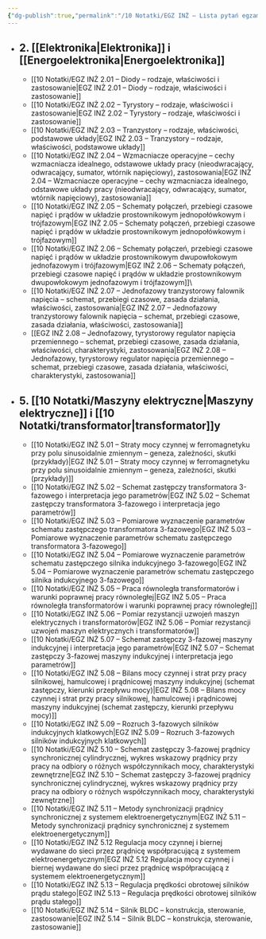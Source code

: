 ```yaml
---
{"dg-publish":true,"permalink":"/10 Notatki/EGZ INŻ – Lista pytań egzaminacyjnych/","tags":["wiedza/spis_treści","gardenEntry"]}
---
```


* ## 2. [[Elektronika\|Elektronika]] i [[Energoelektronika\|Energoelektronika]]
	* [[10 Notatki/EGZ INŻ 2.01 – Diody – rodzaje, właściwości i zastosowanie\|EGZ INŻ 2.01 – Diody – rodzaje, właściwości i zastosowanie]]
	* [[10 Notatki/EGZ INŻ 2.02 – Tyrystory – rodzaje, właściwości i zastosowanie\|EGZ INŻ 2.02 – Tyrystory – rodzaje, właściwości i zastosowanie]]
	* [[10 Notatki/EGZ INŻ 2.03 – Tranzystory – rodzaje, właściwości, podstawowe układy\|EGZ INŻ 2.03 – Tranzystory – rodzaje, właściwości, podstawowe układy]]
	* [[10 Notatki/EGZ INŻ 2.04 – Wzmacniacze operacyjne – cechy wzmacniacza idealnego, odstawowe układy pracy (nieodwracający, odwracający, sumator, wtórnik napięciowy), zastosowania\|EGZ INŻ 2.04 – Wzmacniacze operacyjne – cechy wzmacniacza idealnego, odstawowe układy pracy (nieodwracający, odwracający, sumator, wtórnik napięciowy), zastosowania]]
	* [[10 Notatki/EGZ INŻ 2.05 – Schematy połączeń, przebiegi czasowe napięć i prądów w układzie prostownikowym jednopołówkowym i trójfazowym\|EGZ INŻ 2.05 – Schematy połączeń, przebiegi czasowe napięć i prądów w układzie prostownikowym jednopołówkowym i trójfazowym]]
	* [[10 Notatki/EGZ INŻ 2.06 – Schematy połączeń, przebiegi czasowe napięć i prądów w układzie prostownikowym dwupowłokowym jednofazowym i trójfazowym\|EGZ INŻ 2.06 – Schematy połączeń, przebiegi czasowe napięć i prądów w układzie prostownikowym dwupowłokowym jednofazowym i trójfazowym]]\
	* [[10 Notatki/EGZ INŻ 2.07 – Jednofazowy tranzystorowy falownik napięcia – schemat, przebiegi czasowe, zasada działania, właściwości, zastosowania\|EGZ INŻ 2.07 – Jednofazowy tranzystorowy falownik napięcia – schemat, przebiegi czasowe, zasada działania, właściwości, zastosowania]]
	* [[EGZ INŻ 2.08 – Jednofazowy, tyrystorowy regulator napięcia przemiennego – schemat, przebiegi czasowe, zasada działania, właściwości, charakterystyki, zastosowania\|EGZ INŻ 2.08 – Jednofazowy, tyrystorowy regulator napięcia przemiennego – schemat, przebiegi czasowe, zasada działania, właściwości, charakterystyki, zastosowania]]
* ## 5. [[10 Notatki/Maszyny elektryczne\|Maszyny elektryczne]] i [[10 Notatki/transformator\|transformator]]y
	* [[10 Notatki/EGZ INŻ 5.01 – Straty mocy czynnej w ferromagnetyku przy polu sinusoidalnie zmiennym – geneza, zależności, skutki (przykłady)\|EGZ INŻ 5.01 – Straty mocy czynnej w ferromagnetyku przy polu sinusoidalnie zmiennym – geneza, zależności, skutki (przykłady)]] 
	* [[10 Notatki/EGZ INŻ 5.02 – Schemat zastępczy transformatora 3-fazowego i interpretacja jego parametrów\|EGZ INŻ 5.02 – Schemat zastępczy transformatora 3-fazowego i interpretacja jego parametrów]]
	* [[10 Notatki/EGZ INŻ 5.03 – Pomiarowe wyznaczenie parametrów schematu zastępczego transformatora 3-fazowego\|EGZ INŻ 5.03 – Pomiarowe wyznaczenie parametrów schematu zastępczego transformatora 3-fazowego]]
	* [[10 Notatki/EGZ INŻ 5.04 – Pomiarowe wyznaczenie parametrów schematu zastępczego silnika indukcyjnego 3-fazowego\|EGZ INŻ 5.04 – Pomiarowe wyznaczenie parametrów schematu zastępczego silnika indukcyjnego 3-fazowego]]
	* [[10 Notatki/EGZ INŻ 5.05 – Praca równoległa transformatorów i warunki poprawnej pracy równoległej\|EGZ INŻ 5.05 – Praca równoległa transformatorów i warunki poprawnej pracy równoległej]]
	* [[10 Notatki/EGZ INŻ 5.06 – Pomiar rezystancji uzwojeń maszyn elektrycznych i transformatorów\|EGZ INŻ 5.06 – Pomiar rezystancji uzwojeń maszyn elektrycznych i transformatorów]]
	* [[10 Notatki/EGZ INŻ 5.07 – Schemat zastępczy 3-fazowej maszyny indukcyjnej i interpretacja jego parametrów\|EGZ INŻ 5.07 – Schemat zastępczy 3-fazowej maszyny indukcyjnej i interpretacja jego parametrów]]
	* [[10 Notatki/EGZ INŻ 5.08 – Bilans mocy czynnej i strat przy pracy silnikowej, hamulcowej i prądnicowej maszyny indukcyjnej (schemat zastępczy, kierunki przepływu mocy)\|EGZ INŻ 5.08 – Bilans mocy czynnej i strat przy pracy silnikowej, hamulcowej i prądnicowej maszyny indukcyjnej (schemat zastępczy, kierunki przepływu mocy)]]
	* [[10 Notatki/EGZ INŻ 5.09 – Rozruch 3-fazowych silników indukcyjnych klatkowych\|EGZ INŻ 5.09 – Rozruch 3-fazowych silników indukcyjnych klatkowych]]
	* [[10 Notatki/EGZ INŻ 5.10 – Schemat zastępczy 3-fazowej prądnicy synchronicznej cylindrycznej, wykres wskazowy prądnicy przy pracy na odbiory o różnych współczynnikach mocy, charakterystyki zewnętrzne\|EGZ INŻ 5.10 – Schemat zastępczy 3-fazowej prądnicy synchronicznej cylindrycznej, wykres wskazowy prądnicy przy pracy na odbiory o różnych współczynnikach mocy, charakterystyki zewnętrzne]]
	* [[10 Notatki/EGZ INŻ 5.11 – Metody synchronizacji prądnicy synchronicznej z systemem elektroenergetycznym\|EGZ INŻ 5.11 – Metody synchronizacji prądnicy synchronicznej z systemem elektroenergetycznym]]
	* [[10 Notatki/EGZ INŻ 5.12 Regulacja mocy czynnej i biernej wydawane do sieci przez prądnicę współpracującą z systemem elektroenergetycznym\|EGZ INŻ 5.12 Regulacja mocy czynnej i biernej wydawane do sieci przez prądnicę współpracującą z systemem elektroenergetycznym]]
	* [[10 Notatki/EGZ INŻ 5.13 – Regulacja prędkości obrotowej silników prądu stałego\|EGZ INŻ 5.13 – Regulacja prędkości obrotowej silników prądu stałego]]
	* [[10 Notatki/EGZ INŻ 5.14 – Silnik BLDC – konstrukcja, sterowanie, zastosowanie\|EGZ INŻ 5.14 – Silnik BLDC – konstrukcja, sterowanie, zastosowanie]]